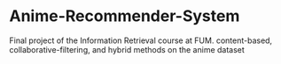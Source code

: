 # Anime-Recommender-System
Final project of the Information Retrieval course at FUM.
content-based, collaborative-filtering, and hybrid methods on the anime dataset
